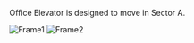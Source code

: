 Office Elevator is designed to move in Sector A.

![Frame1](https://user-images.githubusercontent.com/105137450/187084565-dc316317-ffda-4c56-91dd-b3eb0e938907.png)
![Frame2](https://user-images.githubusercontent.com/105137450/187084567-21a45868-b39f-4bf3-8ec2-43770701e5c4.png)
